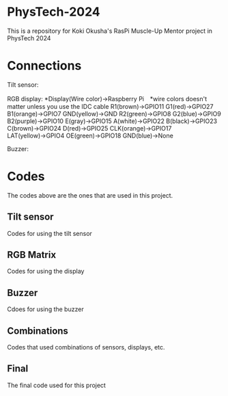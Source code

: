# PhysTech-2024
This is a repository for Koki Okusha's RasPi Muscle-Up Mentor project in PhysTech 2024

# Connections
Tilt sensor:


RGB display:
*Display(Wire color)→Raspberry Pi　*wire colors doesn't matter unless you use the IDC cable
R1(brown)→GPIO11
G1(red)→GPIO27
B1(orange)→GPIO7
GND(yellow)→GND
R2(green)→GPIO8
G2(blue)→GPIO9
B2(purple)→GPIO10
E(gray)→GPIO15
A(white)→GPIO22
B(black)→GPIO23
C(brown)→GPIO24
D(red)→GPIO25
CLK(orange)→GPIO17
LAT(yellow)→GPIO4
OE(green)→GPIO18
GND(blue)→None

Buzzer:
# Codes
The codes above are the ones that are used in this project.

## Tilt sensor
Codes for using the tilt sensor

## RGB Matrix
Codes for using the display

## Buzzer
Cdoes for using the buzzer

## Combinations
Codes that used combinations of sensors, displays, etc.

## Final
The final code used for this project

